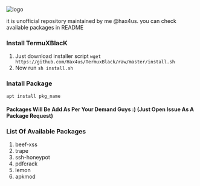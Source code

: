 ![logo](../master/images/IMG_20200529_153730.jpg)

it is unofficial repository maintained by me @hax4us. you can check available packages in README

### Install TermuXBlacK
1. Just download installer script `wget https://github.com/Hax4us/TermuxBlack/raw/master/install.sh`
2. Now run `sh install.sh`

### Inatall Package 
`apt install pkg_name`

#### Packages Will Be Add As Per Your Demand Guys :) (Just Open Issue As A Package Request)

### List Of Available Packages
1. beef-xss
2. trape
3. ssh-honeypot
4. pdfcrack
5. lemon
6. apkmod
